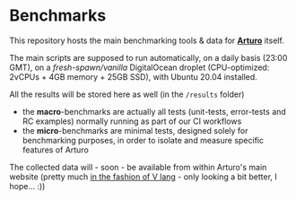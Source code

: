 # Benchmarks

This repository hosts the main benchmarking tools & data for [**Arturo**](https://github.com/arturo-lang/arturo) itself.

The main scripts are supposed to run automatically, on a daily basis (23:00 GMT), on a *fresh-spawn/vanilla* DigitalOcean droplet (CPU-optimized: 2vCPUs + 4GB memory + 25GB SSD), with Ubuntu 20.04 installed. 

All the results will be stored here as well (in the `/results` folder)
- the **macro**-benchmarks are actually all tests (unit-tests, error-tests and RC examples) normally running as part of our CI workflows 
- the **micro**-benchmarks are minimal tests, designed solely for benchmarking purposes, in order to isolate and measure specific features of Arturo

The collected data will - soon - be available from within Arturo's main website (pretty much [in the fashion of V lang](https://fast.vlang.io/) - only looking a bit better, I hope... :))

